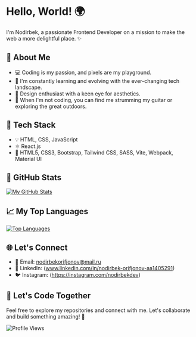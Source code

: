 <!-- ### Hi there 👋 -->

<!-- Introduce yourself with a catchy greeting or tagline -->

# Hello, World! 🌍

I'm Nodirbek, a passionate Frontend Developer on a mission to make the web a more delightful place. ✨

## 🚀 About Me

- 💻 Coding is my passion, and pixels are my playground.
- 🌱 I'm constantly learning and evolving with the ever-changing tech landscape.
- 🎨 Design enthusiast with a keen eye for aesthetics.
- 🎸 When I'm not coding, you can find me strumming my guitar or exploring the great outdoors.

## 🔧 Tech Stack

- 💡 HTML, CSS, JavaScript
- ⚛️ React.js
- 🚀 HTML5, CSS3, Bootstrap, Tailwind CSS, SASS, Vite, Webpack, Material UI

## 🌟 GitHub Stats

[![My GitHub Stats](https://github-readme-stats.vercel.app/api?username=nodirbekorifjonov&show_icons=true&count_private=true&hide=issues&theme=radical)](https://github.com/nodirbekorifjonov)

## 📈 My Top Languages

[![Top Languages](https://github-readme-stats.vercel.app/api/top-langs/?username=nodirbekorifjonov&layout=compact&theme=radical)](https://github.com/your-username)

## 🌐 Let's Connect

- 📧 Email: nodirbekorifjonov@mail.ru
- 💼 LinkedIn: (www.linkedin.com/in/nodirbek-orifjonov-aa1405291)
- 🐦 Instagram: (https://instagram.com/nodirbekdev)

## 🎉 Let's Code Together

Feel free to explore my repositories and connect with me. Let's collaborate and build something amazing! 🚀

![Profile Views](https://komarev.com/ghpvc/?username=nodirbekorifjonov&color=brightgreen)

<!-- Add any other sections or customizations you desire -->

<!-- Special thanks to Anurag Hazra for the GitHub Stats widgets: https://github.com/anuraghazra/github-readme-stats -->
